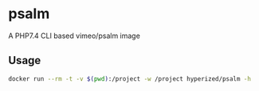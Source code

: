# psalm

A PHP7.4 CLI based vimeo/psalm image

## Usage

```sh
docker run --rm -t -v $(pwd):/project -w /project hyperized/psalm -h
```
